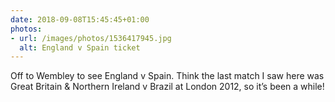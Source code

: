```yaml
---
date: 2018-09-08T15:45:45+01:00
photos:
- url: /images/photos/1536417945.jpg
  alt: England v Spain ticket
---
```

Off to Wembley to see England v Spain. Think the last match I saw here was Great Britain & Northern Ireland v Brazil at London 2012, so it’s been a while!
